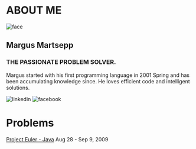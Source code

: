# ABOUT ME
![face](https://scontent-hel3-1.xx.fbcdn.net/v/t1.6435-9/84332732_2931300460253964_454701281320108032_n.jpg?_nc_cat=109&ccb=1-5&_nc_sid=09cbfe&_nc_ohc=sYtLOi1xrO4AX_aBwXK&_nc_ht=scontent-hel3-1.xx&oh=0757604df0a1bef1170df04f0beb5f68&oe=6174D7CB)
## Margus Martsepp
### THE PASSIONATE PROBLEM SOLVER.

Margus started with his first programming language in 2001 Spring and has been accumulating knowledge since. He loves efficient code and intelligent solutions.

![linkedin](https://appicons.about.me/linkedin/32x32.png)
![facebook](https://appicons.about.me/facebook/32x32.png)

# Problems
[Project Euler - Java](https://github.com/margusmartsepp/margusmartsepp.github.io/blob/master/ProjectEulerJava.md) Aug 28 - Sep 9, 2009